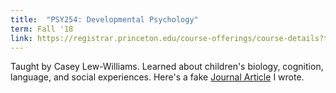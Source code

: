 ```yaml
---
title:  "PSY254: Developmental Psychology"
term: Fall '18
link: https://registrar.princeton.edu/course-offerings/course-details?term=1192&courseid=005590
---
```


Taught by Casey Lew-Williams. Learned about children's biology, cognition, language, and social experiences. Here's a fake [Journal Article](./Journal_Article.pdf) I wrote. 
